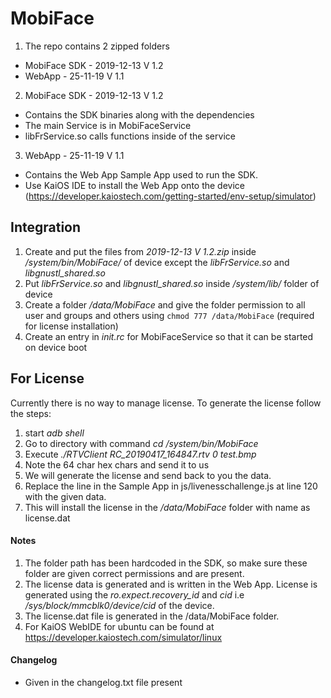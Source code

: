 # MobiFace

1. The repo contains 2 zipped folders
  * MobiFace SDK - 2019-12-13 V 1.2
  * WebApp - 25-11-19 V 1.1

2. MobiFace SDK - 2019-12-13 V 1.2
  * Contains the SDK binaries along with the dependencies
  * The main Service is in MobiFaceService
  * libFrService.so calls functions inside of the service

3. WebApp - 25-11-19 V 1.1
  * Contains the Web App Sample App used to run the SDK.
  * Use KaiOS IDE to install the Web App onto the device (https://developer.kaiostech.com/getting-started/env-setup/simulator)

## Integration

1. Create and put the files from *2019-12-13 V 1.2.zip* inside */system/bin/MobiFace/* of device except the *libFrService.so* and *libgnustl_shared.so* 
2. Put *libFrService.so* and *libgnustl_shared.so* inside */system/lib/* folder of device
3. Create a folder */data/MobiFace* and give the folder permission to all user and groups and others using `chmod 777 /data/MobiFace` (required for license installation)
4. Create an entry in *init.rc* for MobiFaceService so that it can be started on device boot

## For License

Currently there is no way to manage license. To generate the license follow the steps:

1. start *adb shell*
2. Go to directory with command *cd /system/bin/MobiFace*
3. Execute *./RTVClient RC_20190417_164847.rtv 0 test.bmp*
4. Note the 64 char hex chars and send it to us
5. We will generate the license and send back to you the data.
6. Replace the line in the Sample App in js/livenesschallenge.js at line 120 with the given data.
7. This will install the license in the */data/MobiFace* folder with name as license.dat

#### Notes

1. The folder path has been hardcoded in the SDK, so make sure these folder are given correct permissions and are present.
2. The license data is generated and is written in the Web App. License is generated using the *ro.expect.recovery_id* and *cid* i.e */sys/block/mmcblk0/device/cid* of the device.
3. The license.dat file is generated in the /data/MobiFace folder. 
4. For KaiOS WebIDE for ubuntu can be found at https://developer.kaiostech.com/simulator/linux

#### Changelog

* Given in the changelog.txt file present
